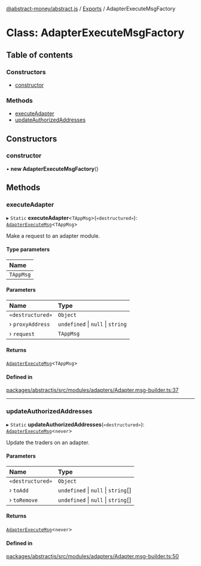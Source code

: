 [@abstract-money/abstract.js](../README.md) / [Exports](../modules.md) / AdapterExecuteMsgFactory

# Class: AdapterExecuteMsgFactory

## Table of contents

### Constructors

- [constructor](AdapterExecuteMsgFactory.md#constructor)

### Methods

- [executeAdapter](AdapterExecuteMsgFactory.md#executeadapter)
- [updateAuthorizedAddresses](AdapterExecuteMsgFactory.md#updateauthorizedaddresses)

## Constructors

### constructor

• **new AdapterExecuteMsgFactory**()

## Methods

### executeAdapter

▸ `Static` **executeAdapter**<`TAppMsg`\>(`«destructured»`): [`AdapterExecuteMsg`](../modules.md#adapterexecutemsg)<`TAppMsg`\>

Make a request to an adapter module.

#### Type parameters

| Name |
| :------ |
| `TAppMsg` |

#### Parameters

| Name | Type |
| :------ | :------ |
| `«destructured»` | `Object` |
| › `proxyAddress` | `undefined` \| ``null`` \| `string` |
| › `request` | `TAppMsg` |

#### Returns

[`AdapterExecuteMsg`](../modules.md#adapterexecutemsg)<`TAppMsg`\>

#### Defined in

[packages/abstractjs/src/modules/adapters/Adapter.msg-builder.ts:37](https://github.com/AbstractSDK/frontend/blob/07410073/packages/abstractjs/src/modules/adapters/Adapter.msg-builder.ts#L37)

___

### updateAuthorizedAddresses

▸ `Static` **updateAuthorizedAddresses**(`«destructured»`): [`AdapterExecuteMsg`](../modules.md#adapterexecutemsg)<`never`\>

Update the traders on an adapter.

#### Parameters

| Name | Type |
| :------ | :------ |
| `«destructured»` | `Object` |
| › `toAdd` | `undefined` \| ``null`` \| `string`[] |
| › `toRemove` | `undefined` \| ``null`` \| `string`[] |

#### Returns

[`AdapterExecuteMsg`](../modules.md#adapterexecutemsg)<`never`\>

#### Defined in

[packages/abstractjs/src/modules/adapters/Adapter.msg-builder.ts:50](https://github.com/AbstractSDK/frontend/blob/07410073/packages/abstractjs/src/modules/adapters/Adapter.msg-builder.ts#L50)
